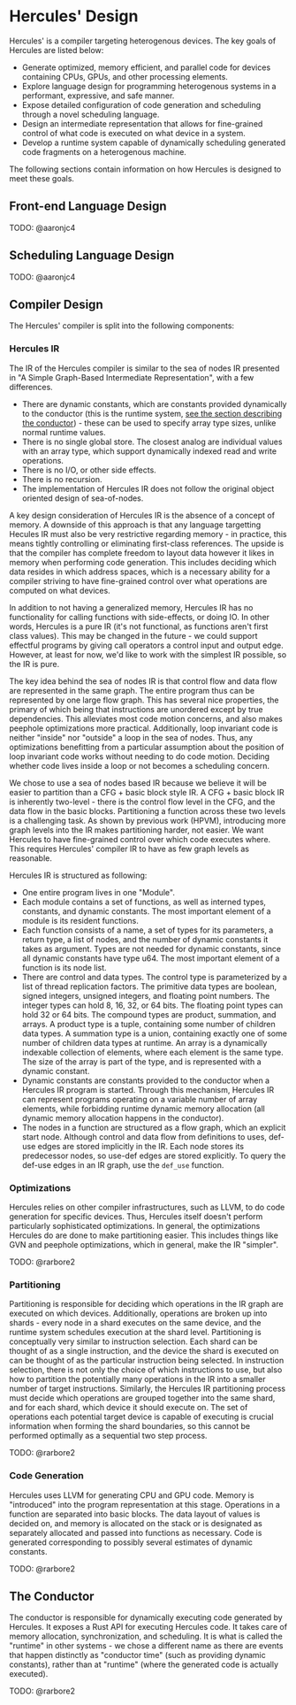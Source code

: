 # Hercules' Design

Hercules' is a compiler targeting heterogenous devices. The key goals of Hercules are listed below:

- Generate optimized, memory efficient, and parallel code for devices containing CPUs, GPUs, and other processing elements.
- Explore language design for programming heterogenous systems in a performant, expressive, and safe manner.
- Expose detailed configuration of code generation and scheduling through a novel scheduling language.
- Design an intermediate representation that allows for fine-grained control of what code is executed on what device in a system.
- Develop a runtime system capable of dynamically scheduling generated code fragments on a heterogenous machine.

The following sections contain information on how Hercules is designed to meet these goals.

## Front-end Language Design

TODO: @aaronjc4

## Scheduling Language Design

TODO: @aaronjc4

## Compiler Design

The Hercules' compiler is split into the following components:

### Hercules IR

The IR of the Hercules compiler is similar to the sea of nodes IR presented in "A Simple Graph-Based Intermediate Representation", with a few differences.

- There are dynamic constants, which are constants provided dynamically to the conductor (this is the runtime system, [see the section describing the conductor](#the-conductor)) - these can be used to specify array type sizes, unlike normal runtime values.
- There is no single global store. The closest analog are individual values with an array type, which support dynamically indexed read and write operations.
- There is no I/O, or other side effects.
- There is no recursion.
- The implementation of Hercules IR does not follow the original object oriented design of sea-of-nodes.

A key design consideration of Hercules IR is the absence of a concept of memory. A downside of this approach is that any language targetting Hecules IR must also be very restrictive regarding memory - in practice, this means tightly controlling or eliminating first-class references. The upside is that the compiler has complete freedom to layout data however it likes in memory when performing code generation. This includes deciding which data resides in which address spaces, which is a necessary ability for a compiler striving to have fine-grained control over what operations are computed on what devices.

In addition to not having a generalized memory, Hercules IR has no functionality for calling functions with side-effects, or doing IO. In other words, Hercules is a pure IR (it's not functional, as functions aren't first class values). This may be changed in the future - we could support effectful programs by giving call operators a control input and output edge. However, at least for now, we'd like to work with the simplest IR possible, so the IR is pure.

The key idea behind the sea of nodes IR is that control flow and data flow are represented in the same graph. The entire program thus can be represented by one large flow graph. This has several nice properties, the primary of which being that instructions are unordered except by true dependencies. This alleviates most code motion concerns, and also makes peephole optimizations more practical. Additionally, loop invariant code is neither "inside" nor "outside" a loop in the sea of nodes. Thus, any optimizations benefitting from a particular assumption about the position of loop invariant code works without needing to do code motion. Deciding whether code lives inside a loop or not becomes a scheduling concern.

We chose to use a sea of nodes based IR because we believe it will be easier to partition than a CFG + basic block style IR. A CFG + basic block IR is inherently two-level - there is the control flow level in the CFG, and the data flow in the basic blocks. Partitioning a function across these two levels is a challenging task. As shown by previous work (HPVM), introducing more graph levels into the IR makes partitioning harder, not easier. We want Hercules to have fine-grained control over which code executes where. This requires Hercules' compiler IR to have as few graph levels as reasonable.

Hercules IR is structured as following:
- One entire program lives in one "Module".
- Each module contains a set of functions, as well as interned types, constants, and dynamic constants. The most important element of a module is its resident functions.
- Each function consists of a name, a set of types for its parameters, a return type, a list of nodes, and the number of dynamic constants it takes as argument. Types are not needed for dynamic constants, since all dynamic constants have type u64. The most important element of a function is its node list.
- There are control and data types. The control type is parameterized by a list of thread replication factors. The primitive data types are boolean, signed integers, unsigned integers, and floating point numbers. The integer types can hold 8, 16, 32, or 64 bits. The floating point types can hold 32 or 64 bits. The compound types are product, summation, and arrays. A product type is a tuple, containing some number of children data types. A summation type is a union, containing exactly one of some number of children data types at runtime. An array is a dynamically indexable collection of elements, where each element is the same type. The size of the array is part of the type, and is represented with a dynamic constant.
- Dynamic constants are constants provided to the conductor when a Hercules IR program is started. Through this mechanism, Hercules IR can represent programs operating on a variable number of array elements, while forbidding runtime dynamic memory allocation (all dynamic memory allocation happens in the conductor).
- The nodes in a function are structured as a flow graph, which an explicit start node. Although control and data flow from definitions to uses, def-use edges are stored implicitly in the IR. Each node stores its predecessor nodes, so use-def edges are stored explicitly. To query the def-use edges in an IR graph, use the `def_use` function.

### Optimizations

Hercules relies on other compiler infrastructures, such as LLVM, to do code generation for specific devices. Thus, Hercules itself doesn't perform particularly sophisticated optimizations. In general, the optimizations Hercules do are done to make partitioning easier. This includes things like GVN and peephole optimizations, which in general, make the IR "simpler".

TODO: @rarbore2

### Partitioning

Partitioning is responsible for deciding which operations in the IR graph are executed on which devices. Additionally, operations are broken up into shards - every node in a shard executes on the same device, and the runtime system schedules execution at the shard level. Partitioning is conceptually very similar to instruction selection. Each shard can be thought of as a single instruction, and the device the shard is executed on can be thought of as the particular instruction being selected. In instruction selection, there is not only the choice of which instructions to use, but also how to partition the potentially many operations in the IR into a smaller number of target instructions. Similarly, the Hercules IR partitioning process must decide which operations are grouped together into the same shard, and for each shard, which device it should execute on. The set of operations each potential target device is capable of executing is crucial information when forming the shard boundaries, so this cannot be performed optimally as a sequential two step process.

TODO: @rarbore2

### Code Generation

Hercules uses LLVM for generating CPU and GPU code. Memory is "introduced" into the program representation at this stage. Operations in a function are separated into basic blocks. The data layout of values is decided on, and memory is allocated on the stack or is designated as separately allocated and passed into functions as necessary. Code is generated corresponding to possibly several estimates of dynamic constants.

TODO: @rarbore2

## The Conductor

The conductor is responsible for dynamically executing code generated by Hercules. It exposes a Rust API for executing Hercules code. It takes care of memory allocation, synchronization, and scheduling. It is what is called the "runtime" in other systems - we chose a different name as there are events that happen distinctly as "conductor time" (such as providing dynamic constants), rather than at "runtime" (where the generated code is actually executed).

TODO: @rarbore2
